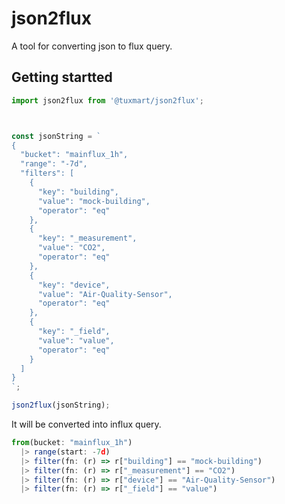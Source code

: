 # json2flux
A tool for converting json to flux query.


## Getting startted
```js
import json2flux from '@tuxmart/json2flux';



const jsonString = `
{
  "bucket": "mainflux_1h",
  "range": "-7d",
  "filters": [
    {
      "key": "building",
      "value": "mock-building",
      "operator": "eq"
    },
    {
      "key": "_measurement",
      "value": "CO2",
      "operator": "eq"
    },
    {
      "key": "device",
      "value": "Air-Quality-Sensor",
      "operator": "eq"
    },
    {
      "key": "_field",
      "value": "value",
      "operator": "eq"
    }
  ]
}
`;

json2flux(jsonString);
```


It will be converted into influx query.

```js
from(bucket: "mainflux_1h")
  |> range(start: -7d)
  |> filter(fn: (r) => r["building"] == "mock-building")
  |> filter(fn: (r) => r["_measurement"] == "CO2")
  |> filter(fn: (r) => r["device"] == "Air-Quality-Sensor")
  |> filter(fn: (r) => r["_field"] == "value")
```
